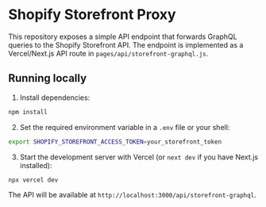 # Shopify Storefront Proxy

This repository exposes a simple API endpoint that forwards GraphQL queries to the Shopify Storefront API. The endpoint is implemented as a Vercel/Next.js API route in `pages/api/storefront-graphql.js`.

## Running locally

1. Install dependencies:

```bash
npm install
```

2. Set the required environment variable in a `.env` file or your shell:

```bash
export SHOPIFY_STOREFRONT_ACCESS_TOKEN=your_storefront_token
```

3. Start the development server with Vercel (or `next dev` if you have Next.js installed):

```bash
npx vercel dev
```

The API will be available at `http://localhost:3000/api/storefront-graphql`.
